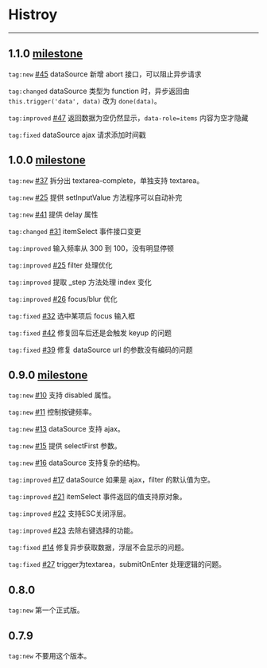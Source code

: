 # Histroy

---

## 1.1.0 [milestone](https://github.com/aralejs/autocomplete/issues?milestone=4&state=closed)

`tag:new` [#45](https://github.com/aralejs/autocomplete/issues/45) dataSource 新增 abort 接口，可以阻止异步请求

`tag:changed` dataSource 类型为 function 时，异步返回由 `this.trigger('data', data)` 改为 `done(data)`。

`tag:improved` [#47](https://github.com/aralejs/autocomplete/issues/47) 返回数据为空仍然显示，`data-role=items` 内容为空才隐藏

`tag:fixed` dataSource ajax 请求添加时间戳

## 1.0.0 [milestone](https://github.com/aralejs/autocomplete/issues?milestone=3&state=closed)

`tag:new` [#37](https://github.com/aralejs/autocomplete/issues/37) 拆分出 textarea-complete，单独支持 textarea。

`tag:new` [#25](https://github.com/aralejs/autocomplete/issues/25) 提供 setInputValue 方法程序可以自动补完

`tag:new` [#41](https://github.com/aralejs/autocomplete/issues/41) 提供 delay 属性

`tag:changed` [#31](https://github.com/aralejs/autocomplete/issues/31) itemSelect 事件接口变更

`tag:improved` 输入频率从 300 到 100，没有明显停顿

`tag:improved` [#25](https://github.com/aralejs/autocomplete/issues/25) filter 处理优化

`tag:improved` 提取 _step 方法处理 index 变化

`tag:improved` [#26](https://github.com/aralejs/autocomplete/issues/26) focus/blur 优化

`tag:fixed` [#32](https://github.com/aralejs/autocomplete/issues/32) 选中某项后 focus 输入框

`tag:fixed` [#42](https://github.com/aralejs/autocomplete/issues/42) 修复回车后还是会触发 keyup 的问题

`tag:fixed` [#39](https://github.com/aralejs/autocomplete/issues/39) 修复 dataSource url 的参数没有编码的问题

## 0.9.0 [milestone](https://github.com/aralejs/autocomplete/issues?milestone=2&state=closed)

`tag:new` [#10](https://github.com/aralejs/autocomplete/issues/10) 支持 disabled 属性。

`tag:new` [#11](https://github.com/aralejs/autocomplete/issues/11) 控制按键频率。

`tag:new` [#13](https://github.com/aralejs/autocomplete/issues/13) dataSource 支持 ajax。
 
`tag:new` [#15](https://github.com/aralejs/autocomplete/issues/15) 提供 selectFirst 参数。

`tag:new` [#16](https://github.com/aralejs/autocomplete/issues/16) dataSource 支持复杂的结构。

`tag:improved` [#17](https://github.com/aralejs/autocomplete/issues/17) dataSource 如果是 ajax，filter 的默认值为空。

`tag:improved` [#21](https://github.com/aralejs/autocomplete/issues/21) itemSelect 事件返回的值支持原对象。

`tag:improved` [#22](https://github.com/aralejs/autocomplete/issues/22) 支持ESC关闭浮层。

`tag:improved` [#23](https://github.com/aralejs/autocomplete/issues/23) 去除右键选择的功能。

`tag:fixed` [#14](https://github.com/aralejs/autocomplete/issues/14) 修复异步获取数据，浮层不会显示的问题。

`tag:fixed` [#27](https://github.com/aralejs/autocomplete/issues/27) trigger为textarea，submitOnEnter 处理逻辑的问题。

## 0.8.0

`tag:new` 第一个正式版。

## 0.7.9

`tag:new` 不要用这个版本。

